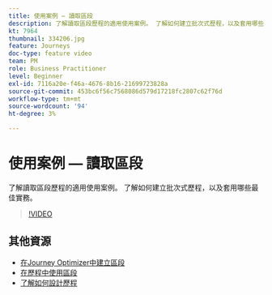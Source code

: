 ```yaml
---
title: 使用案例 — 讀取區段
description: 了解讀取區段歷程的適用使用案例。 了解如何建立批次式歷程，以及套用哪些最佳實務。
kt: 7964
thumbnail: 334206.jpg
feature: Journeys
doc-type: feature video
team: PM
role: Business Practitioner
level: Beginner
exl-id: 7116a20e-f46a-4676-8b16-21699723828a
source-git-commit: 453bc6f56c7568086d579d17218fc2807c62f76d
workflow-type: tm+mt
source-wordcount: '94'
ht-degree: 3%

---
```


# 使用案例 — 讀取區段

了解讀取區段歷程的適用使用案例。 了解如何建立批次式歷程，以及套用哪些最佳實務。

>[!VIDEO](https://video.tv.adobe.com/v/334206?quality=12)

## 其他資源

* [在Journey Optimizer中建立區段](https://experienceleague.adobe.com/docs/journey-optimizer/using/segment/creating-a-segment.html)
* [在歷程中使用區段](https://experienceleague.adobe.com/docs/journey-optimizer/using/orchestrate-journeys/about-journey-building/read-segment.html)
* [了解如何設計歷程](https://experienceleague.adobe.com/docs/journey-optimizer/using/orchestrate-journeys/create-journey/using-the-journey-designer.html)
